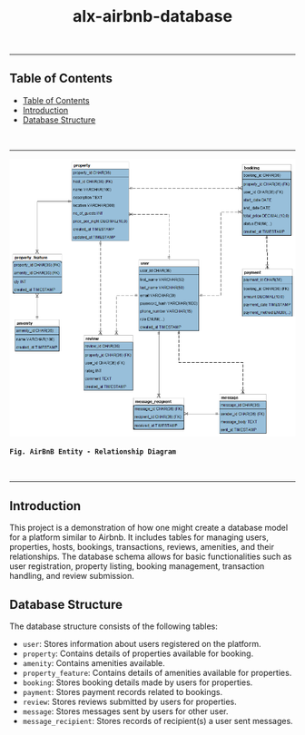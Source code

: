 <div align="center">
  <br>
  <h1><b>alx-airbnb-database</b></h1>
</div>
<br />

---
## Table of Contents

- [Table of Contents](#table-of-contents)
- [Introduction](#introduction)
- [Database Structure](#database-structure)


<br />

---


![Preview of app](airbnb_clone_current.png)

**`Fig. AirBnB Entity - Relationship Diagram`**

<br />

---
## Introduction

This project is a demonstration of how one might create a database model for a platform similar to Airbnb. It includes tables for managing users, properties, hosts, bookings, transactions, reviews, amenities, and their relationships. The database schema allows for basic functionalities such as user registration, property listing, booking management, transaction handling, and review submission.

## Database Structure

The database structure consists of the following tables:

- `user`: Stores information about users registered on the platform.
- `property`: Contains details of properties available for booking.
- `amenity`: Contains amenities available.
- `property_feature`: Contains details of amenities available for properties.
- `booking`: Stores booking details made by users for properties.
- `payment`: Stores payment records related to bookings.
- `review`: Stores reviews submitted by users for properties.
- `message`: Stores messages sent by users for other user.
- `message_recipient`: Stores records of recipient(s) a user sent messages.
